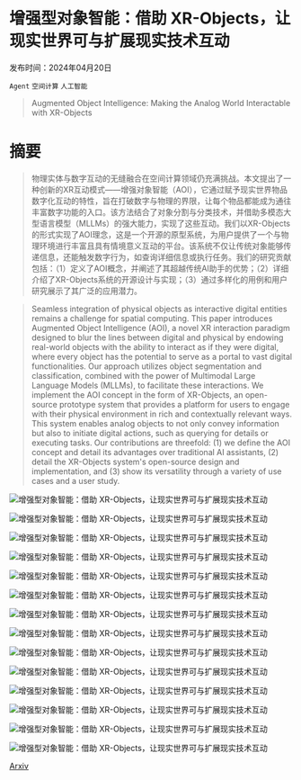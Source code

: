 # 增强型对象智能：借助 XR-Objects，让现实世界可与扩展现实技术互动

发布时间：2024年04月20日

`Agent` `空间计算` `人工智能`

> Augmented Object Intelligence: Making the Analog World Interactable with XR-Objects

# 摘要

> 物理实体与数字互动的无缝融合在空间计算领域仍充满挑战。本文提出了一种创新的XR互动模式——增强对象智能（AOI），它通过赋予现实世界物品数字化互动的特性，旨在打破数字与物理的界限，让每个物品都能成为通往丰富数字功能的入口。该方法结合了对象分割与分类技术，并借助多模态大型语言模型（MLLMs）的强大能力，实现了这些互动。我们以XR-Objects的形式实现了AOI理念，这是一个开源的原型系统，为用户提供了一个与物理环境进行丰富且具有情境意义互动的平台。该系统不仅让传统对象能够传递信息，还能触发数字行为，如查询详细信息或执行任务。我们的研究贡献包括：（1）定义了AOI概念，并阐述了其超越传统AI助手的优势；（2）详细介绍了XR-Objects系统的开源设计与实现；（3）通过多样化的用例和用户研究展示了其广泛的应用潜力。

> Seamless integration of physical objects as interactive digital entities remains a challenge for spatial computing. This paper introduces Augmented Object Intelligence (AOI), a novel XR interaction paradigm designed to blur the lines between digital and physical by endowing real-world objects with the ability to interact as if they were digital, where every object has the potential to serve as a portal to vast digital functionalities. Our approach utilizes object segmentation and classification, combined with the power of Multimodal Large Language Models (MLLMs), to facilitate these interactions. We implement the AOI concept in the form of XR-Objects, an open-source prototype system that provides a platform for users to engage with their physical environment in rich and contextually relevant ways. This system enables analog objects to not only convey information but also to initiate digital actions, such as querying for details or executing tasks. Our contributions are threefold: (1) we define the AOI concept and detail its advantages over traditional AI assistants, (2) detail the XR-Objects system's open-source design and implementation, and (3) show its versatility through a variety of use cases and a user study.

![增强型对象智能：借助 XR-Objects，让现实世界可与扩展现实技术互动](../../../paper_images/2404.13274/x1.png)

![增强型对象智能：借助 XR-Objects，让现实世界可与扩展现实技术互动](../../../paper_images/2404.13274/x2.png)

![增强型对象智能：借助 XR-Objects，让现实世界可与扩展现实技术互动](../../../paper_images/2404.13274/x3.png)

![增强型对象智能：借助 XR-Objects，让现实世界可与扩展现实技术互动](../../../paper_images/2404.13274/x4.png)

![增强型对象智能：借助 XR-Objects，让现实世界可与扩展现实技术互动](../../../paper_images/2404.13274/x5.png)

![增强型对象智能：借助 XR-Objects，让现实世界可与扩展现实技术互动](../../../paper_images/2404.13274/F6study-setup.png)

![增强型对象智能：借助 XR-Objects，让现实世界可与扩展现实技术互动](../../../paper_images/2404.13274/x7.png)

![增强型对象智能：借助 XR-Objects，让现实世界可与扩展现实技术互动](../../../paper_images/2404.13274/x8.png)

![增强型对象智能：借助 XR-Objects，让现实世界可与扩展现实技术互动](../../../paper_images/2404.13274/x9.png)

![增强型对象智能：借助 XR-Objects，让现实世界可与扩展现实技术互动](../../../paper_images/2404.13274/x10.png)

![增强型对象智能：借助 XR-Objects，让现实世界可与扩展现实技术互动](../../../paper_images/2404.13274/F11discover.png)

![增强型对象智能：借助 XR-Objects，让现实世界可与扩展现实技术互动](../../../paper_images/2404.13274/F12productivity.png)

![增强型对象智能：借助 XR-Objects，让现实世界可与扩展现实技术互动](../../../paper_images/2404.13274/F13learning.png)

![增强型对象智能：借助 XR-Objects，让现实世界可与扩展现实技术互动](../../../paper_images/2404.13274/F14IOT.png)

[Arxiv](https://arxiv.org/abs/2404.13274)